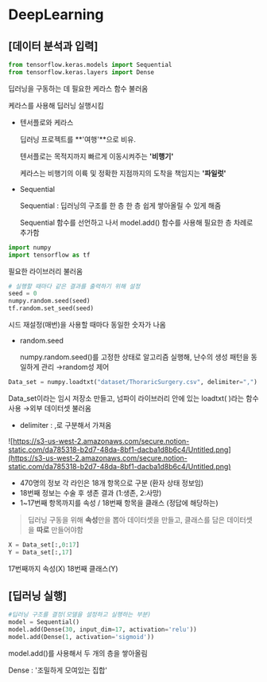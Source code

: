 # DeepLearning

## [데이터 분석과 입력]

```python
from tensorflow.keras.models import Sequential 
from tensorflow.keras.layers import Dense
```

딥러닝을 구동하는 데 필요한 케라스 함수 불러옴

케라스를 사용해 딥러닝 실행시킴

- 텐서플로와 케라스

    딥러닝 프로젝트를 **'여행'**으로 비유.

    텐서플로는 목적지까지 빠르게 이동시켜주는 **'비행기'**

    케라스는 비행기의 이륙 및 정확한 지점까지의 도착을 책임지는 **'파일럿'**

- Sequential

    Sequential : 딥러닝의 구조를 한 층 한 층 쉽게 쌓아올릴 수 있게 해줌

    Sequential 함수를 선언하고 나서 model.add() 함수를 사용해 필요한 층 차례로 추가함

```python
import numpy
import tensorflow as tf
```

필요한 라이브러리 불러옴

```python
# 실행할 때마다 같은 결과를 출력하기 위해 설정
seed = 0
numpy.random.seed(seed)
tf.random.set_seed(seed)
```

시드 재설정(매번)을 사용할 때마다 동일한 숫자가 나옴

- random.seed

    numpy.random.seed()를 고정한 상태로 알고리즘 실행해, 난수의 생성 패턴을 동일하게 관리 →random성 제어

```python
Data_set = numpy.loadtxt("dataset/ThoraricSurgery.csv", delimiter=",")
```

Data_set이라는 임시 저장소 만들고, 넘파이 라이브러리 안에 있는 loadtxt( )라는 함수 사용 →외부 데이터셋 불러옴

- delimiter : ,로 구분해서 가져옴

![https://s3-us-west-2.amazonaws.com/secure.notion-static.com/da785318-b2d7-48da-8bf1-dacba1d8b6c4/Untitled.png](https://s3-us-west-2.amazonaws.com/secure.notion-static.com/da785318-b2d7-48da-8bf1-dacba1d8b6c4/Untitled.png)

- 470명의 정보 각 라인은 18개 항목으로 구분 (환자 상태 정보임)
- 18번째 정보는 수술 후 생존 결과 (1:생존, 2:사망)
- 1~17번째 항목까지를 속성 / 18번째 항목을 클래스 (정답에 해당하는)

> 딥러닝 구동을 위해 **속성**만을 뽑아 데이터셋을 만들고, 클래스를 담은 데이터셋을 **따로** 만들어야함

```python
X = Data_set[:,0:17]
Y = Data_set[:,17]
```

17번째까지 속성(X) 18번째 클래스(Y)

## [딥러닝 실행]

```python
#딥러닝 구조를 결정(모델을 설정하고 실행하는 부분)
model = Sequential()
model.add(Dense(30, input_dim=17, activation='relu'))
model.add(Dense(1, activation='sigmoid'))
```

model.add()를 사용해서 두 개의 층을 쌓아올림

Dense : '조밀하게 모여있는 집합'
